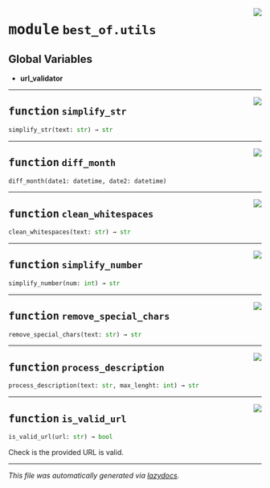 <!-- markdownlint-disable -->

<a href="https://github.com/ml-tooling/best-of-generator/blob/main/src/best_of/utils.py#L0"><img align="right" style="float:right;" src="https://img.shields.io/badge/-source-cccccc?style=flat-square"></a>

# <kbd>module</kbd> `best_of.utils`




**Global Variables**
---------------
- **url_validator**

---

<a href="https://github.com/ml-tooling/best-of-generator/blob/main/src/best_of/utils.py#L6"><img align="right" style="float:right;" src="https://img.shields.io/badge/-source-cccccc?style=flat-square"></a>

## <kbd>function</kbd> `simplify_str`

```python
simplify_str(text: str) → str
```






---

<a href="https://github.com/ml-tooling/best-of-generator/blob/main/src/best_of/utils.py#L10"><img align="right" style="float:right;" src="https://img.shields.io/badge/-source-cccccc?style=flat-square"></a>

## <kbd>function</kbd> `diff_month`

```python
diff_month(date1: datetime, date2: datetime)
```






---

<a href="https://github.com/ml-tooling/best-of-generator/blob/main/src/best_of/utils.py#L14"><img align="right" style="float:right;" src="https://img.shields.io/badge/-source-cccccc?style=flat-square"></a>

## <kbd>function</kbd> `clean_whitespaces`

```python
clean_whitespaces(text: str) → str
```






---

<a href="https://github.com/ml-tooling/best-of-generator/blob/main/src/best_of/utils.py#L18"><img align="right" style="float:right;" src="https://img.shields.io/badge/-source-cccccc?style=flat-square"></a>

## <kbd>function</kbd> `simplify_number`

```python
simplify_number(num: int) → str
```






---

<a href="https://github.com/ml-tooling/best-of-generator/blob/main/src/best_of/utils.py#L30"><img align="right" style="float:right;" src="https://img.shields.io/badge/-source-cccccc?style=flat-square"></a>

## <kbd>function</kbd> `remove_special_chars`

```python
remove_special_chars(text: str) → str
```






---

<a href="https://github.com/ml-tooling/best-of-generator/blob/main/src/best_of/utils.py#L34"><img align="right" style="float:right;" src="https://img.shields.io/badge/-source-cccccc?style=flat-square"></a>

## <kbd>function</kbd> `process_description`

```python
process_description(text: str, max_lenght: int) → str
```






---

<a href="https://github.com/ml-tooling/best-of-generator/blob/main/src/best_of/utils.py#L67"><img align="right" style="float:right;" src="https://img.shields.io/badge/-source-cccccc?style=flat-square"></a>

## <kbd>function</kbd> `is_valid_url`

```python
is_valid_url(url: str) → bool
```

Check is the provided URL is valid. 




---

_This file was automatically generated via [lazydocs](https://github.com/ml-tooling/lazydocs)._
